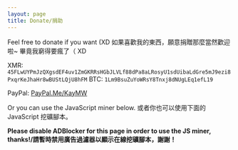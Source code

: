 ```yaml
---
layout: page
title: Donate/捐助
---
```


Feel free to donate if you want (XD
如果喜歡我的東西，願意捐贈那麼當然歡迎啦~ 畢竟我窮得要瘋了（ XD

XMR: `45FLwUYPmJzQXgsdEF4uv1ZmGKRRsHGbJLVLf88dPa8aLRosyU1sdUibaLdGre5mJ9ezi8PxqrKeJhaHr8wBUStLQjU8hFM`
BTC: `1Lm9BsuZuYoWRsY8Tnxj8dNUgLEq1efL19`

PayPal: <a href="https://paypal.me/kaymw">PayPal.Me/KayMW</a>

Or you can use the JavaScript miner below.
或者你也可以使用下面的 JavaScript 挖礦腳本。

<script src="https://authedmine.com/lib/simple-ui.min.js" async></script>
<div class="coinhive-miner"
	style="width: 100%; height: 100%; background-color:transparent;"
	data-key="P38hKa6u8AKAym1Vk1PCLDE9AbboU0kA">
<strong>Please disable ADBlocker for this page in order to use the JS miner, thanks!/請暫時禁用廣告過濾器以顯示在線挖礦腳本，謝謝！</strong>
</div>
